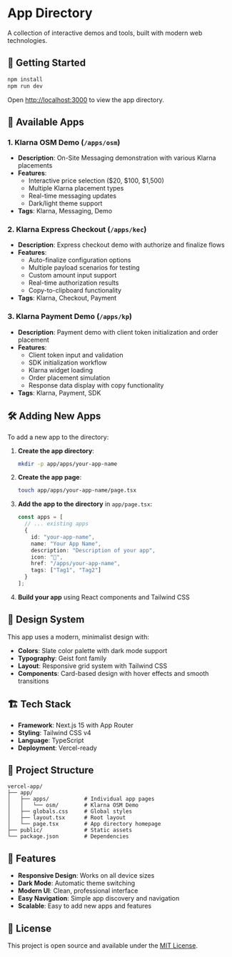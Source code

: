 # App Directory

A collection of interactive demos and tools, built with modern web technologies.

## 🚀 Getting Started

```bash
npm install
npm run dev
```

Open [http://localhost:3000](http://localhost:3000) to view the app directory.

## 📱 Available Apps

### 1. Klarna OSM Demo (`/apps/osm`)
- **Description**: On-Site Messaging demonstration with various Klarna placements
- **Features**: 
  - Interactive price selection ($20, $100, $1,500)
  - Multiple Klarna placement types
  - Real-time messaging updates
  - Dark/light theme support
- **Tags**: Klarna, Messaging, Demo

### 2. Klarna Express Checkout (`/apps/kec`)
- **Description**: Express checkout demo with authorize and finalize flows
- **Features**: 
  - Auto-finalize configuration options
  - Multiple payload scenarios for testing
  - Custom amount input support
  - Real-time authorization results
  - Copy-to-clipboard functionality
- **Tags**: Klarna, Checkout, Payment

### 3. Klarna Payment Demo (`/apps/kp`)
- **Description**: Payment demo with client token initialization and order placement
- **Features**: 
  - Client token input and validation
  - SDK initialization workflow
  - Klarna widget loading
  - Order placement simulation
  - Response data display with copy functionality
- **Tags**: Klarna, Payment, SDK

## 🛠️ Adding New Apps

To add a new app to the directory:

1. **Create the app directory**:
   ```bash
   mkdir -p app/apps/your-app-name
   ```

2. **Create the app page**:
   ```bash
   touch app/apps/your-app-name/page.tsx
   ```

3. **Add the app to the directory** in `app/page.tsx`:
   ```typescript
   const apps = [
     // ... existing apps
     {
       id: "your-app-name",
       name: "Your App Name",
       description: "Description of your app",
       icon: "🚀",
       href: "/apps/your-app-name",
       tags: ["Tag1", "Tag2"]
     }
   ];
   ```

4. **Build your app** using React components and Tailwind CSS

## 🎨 Design System

This app uses a modern, minimalist design with:
- **Colors**: Slate color palette with dark mode support
- **Typography**: Geist font family
- **Layout**: Responsive grid system with Tailwind CSS
- **Components**: Card-based design with hover effects and smooth transitions

## 🏗️ Tech Stack

- **Framework**: Next.js 15 with App Router
- **Styling**: Tailwind CSS v4
- **Language**: TypeScript
- **Deployment**: Vercel-ready

## 📁 Project Structure

```
vercel-app/
├── app/
│   ├── apps/           # Individual app pages
│   │   └── osm/        # Klarna OSM Demo
│   ├── globals.css     # Global styles
│   ├── layout.tsx      # Root layout
│   └── page.tsx        # App directory homepage
├── public/             # Static assets
└── package.json        # Dependencies
```

## 🌟 Features

- **Responsive Design**: Works on all device sizes
- **Dark Mode**: Automatic theme switching
- **Modern UI**: Clean, professional interface
- **Easy Navigation**: Simple app discovery and navigation
- **Scalable**: Easy to add new apps and features

## 📝 License

This project is open source and available under the [MIT License](LICENSE).
